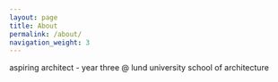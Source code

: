 ```yaml
---
layout: page
title: About
permalink: /about/
navigation_weight: 3 
---
```

aspiring architect - year three @ lund university school of architecture
